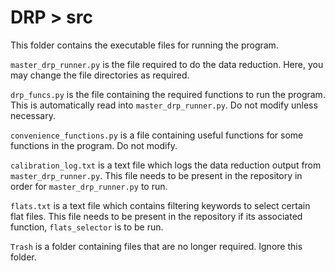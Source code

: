 # DRP > src
This folder contains the executable files for running the program.

```master_drp_runner.py``` is the file required to do the data reduction. Here, you may change the file directories as required.

```drp_funcs.py``` is the file containing the required functions to run the program. This is automatically read into ```master_drp_runner.py```. Do not modify unless necessary.

```convenience_functions.py``` is a file containing useful functions for some functions in the program. Do not modify.

```calibration_log.txt``` is a text file which logs the data reduction output from ```master_drp_runner.py```. This file needs to be present in the repository in order for ```master_drp_runner.py``` to run.

```flats.txt``` is a text file which contains filtering keywords to select certain flat files. This file needs to be present in the repository if its associated function, ```flats_selector``` is to be run.

```Trash``` is a folder containing files that are no longer required. Ignore this folder.

